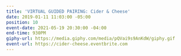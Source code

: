 ```yaml
---
title: 'VIRTUAL GUIDED PAIRING: Cider & Cheese'
date: 2019-01-11 11:03:00 -05:00
position: 10
event-date: 2021-05-19 20:30:00 -04:00
end-time: 930PM
giphy-url: https://media.giphy.com/media/pQVai9s9AnKdW/giphy.gif
event-url: https://cider-cheese.eventbrite.com
---
```


